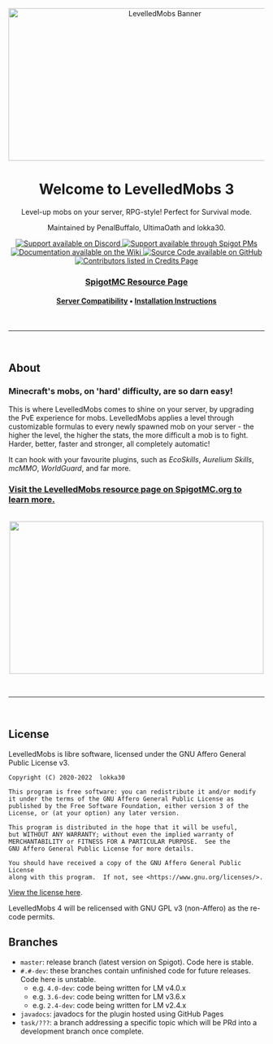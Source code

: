<div align="center">

<img src="https://i.ibb.co/ySgMPd0/Levelled-Mobs-Banner-v2-0.png" width="600" height="300" alt="LevelledMobs Banner"></img>

# Welcome to LevelledMobs 3

Level-up mobs on your server, RPG-style! Perfect for Survival mode.

Maintained by PenalBuffalo, UltimaOath and lokka30.

<a href="https://www.discord.io/arcaneplugins">
<img src="https://img.shields.io/badge/Chat%20%2F%20Support-on%20Discord-skyblue?style=for-the-badge&logo=discord&logoColor=white" alt="Support available on Discord"></img>
</a>
<a href="https://www.spigotmc.org/conversations/add?to=lokka30">
<img src="https://img.shields.io/badge/Chat%20%2F%20Support-Spigot%20PM-skyblue?style=for-the-badge&logo=googlemessages" alt="Support available through Spigot PMs"></img>
</a>

<br />

<a href="https://github.com/lokka30/LevelledMobs/wiki">
<img src="https://img.shields.io/badge/Documentation-on%20Wiki-skyblue?style=for-the-badge&logo=wikipedia" alt="Documentation available on the Wiki"></img>
</a>
<a href="https://github.com/lokka30/LevelledMobs">
<img src="https://img.shields.io/badge/Source%20Code-on%20GitHub-skyblue?style=for-the-badge&logo=github" alt="Source Code available on GitHub"></img>
</a>

<br />

<a href="https://github.com/lokka30/LevelledMobs/wiki/Credits">
<img src="https://img.shields.io/badge/Contributors-View%20Credits-skyblue?style=for-the-badge" alt="Contributors listed in Credits Page"></img>
</a>

### [SpigotMC Resource Page](https://www.spigotmc.org/resources/levelledmobs.74304/)

#### [Server Compatibility](https://github.com/lokka30/LevelledMobs/wiki/Compatibilities) • [Installation Instructions](https://github.com/lokka30/LevelledMobs/wiki/Installation)


</div>

<br /><hr /><br />

## About

### Minecraft's mobs, on 'hard' difficulty, are so darn easy!

This is where LevelledMobs comes to shine on your server, by upgrading the PvE experience for mobs. LevelledMobs applies a level through customizable formulas to every newly spawned mob on your server - the higher the level, the higher the stats, the more difficult a mob is to fight. Harder, better, faster and stronger, all completely automatic!

It can hook with your favourite plugins, such as *EcoSkills*, *Aurelium Skills*, *mcMMO*, *WorldGuard*, and far more.

### [Visit the LevelledMobs resource page on SpigotMC.org to learn more.](https://www.spigotmc.org/resources/levelledmobs.74304/)

<br />

<div align="center">
<img src="https://i.ibb.co/ZBfws4Y/LM-Gallery.png" width="500" height="300">
</div>

<br /><hr /><br />

## License

LevelledMobs is libre software, licensed under the GNU Affero General Public License v3.

```
Copyright (C) 2020-2022  lokka30

This program is free software: you can redistribute it and/or modify
it under the terms of the GNU Affero General Public License as
published by the Free Software Foundation, either version 3 of the
License, or (at your option) any later version.

This program is distributed in the hope that it will be useful,
but WITHOUT ANY WARRANTY; without even the implied warranty of
MERCHANTABILITY or FITNESS FOR A PARTICULAR PURPOSE.  See the
GNU Affero General Public License for more details.

You should have received a copy of the GNU Affero General Public License
along with this program.  If not, see <https://www.gnu.org/licenses/>.
```

[View the license here](LICENSE.md).

LevelledMobs 4 will be relicensed with GNU GPL v3 (non-Affero) as the re-code permits.

## Branches

* `master`: release branch (latest version on Spigot). Code here is stable.
* `#.#-dev`: these branches contain unfinished code for future releases. Code here is unstable.
    * e.g. `4.0-dev`: code  being written for LM v4.0.x
    * e.g. `3.6-dev`: code being written for LM v3.6.x
    * e.g. `2.4-dev`: code being written for LM v2.4.x
* `javadocs`: javadocs for the plugin hosted using GitHub Pages
* `task/???`: a branch addressing a specific topic which will be PRd into a development branch once complete.
